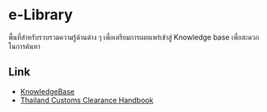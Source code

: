 # e-Library

พื้นที่สำหรับรวบรวมความรู้ด้านต่าง ๆ เพื่อเตรียมการเผยแพร่เข้าสู่ Knowledge base เพื่อสะดวกในการค้นหา

## Link
- [KnowledgeBase](https://e_libraly.gitlab.io/knowledge_base/)
- [Thailand Customs Clearance Handbook](https://ecs_knowledge_center.gitlab.io/e-customs/)
<!--stackedit_data:
eyJoaXN0b3J5IjpbLTEyMzQwNTE3MzgsLTIyMzE1MDAzLDE1Nj
EzNTc1OTBdfQ==
-->